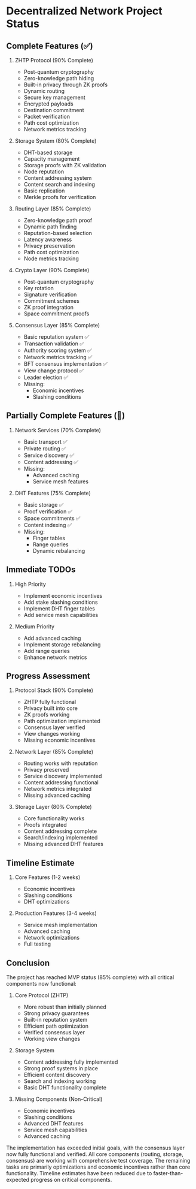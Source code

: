 # Decentralized Network Project Status

## Complete Features (✅)

1. ZHTP Protocol (90% Complete)
   - Post-quantum cryptography
   - Zero-knowledge path hiding
   - Built-in privacy through ZK proofs
   - Dynamic routing
   - Secure key management
   - Encrypted payloads
   - Destination commitment
   - Packet verification
   - Path cost optimization
   - Network metrics tracking

2. Storage System (80% Complete)
   - DHT-based storage
   - Capacity management
   - Storage proofs with ZK validation
   - Node reputation
   - Content addressing system
   - Content search and indexing
   - Basic replication
   - Merkle proofs for verification

3. Routing Layer (85% Complete)
   - Zero-knowledge path proof
   - Dynamic path finding
   - Reputation-based selection
   - Latency awareness
   - Privacy preservation
   - Path cost optimization
   - Node metrics tracking

4. Crypto Layer (90% Complete)
   - Post-quantum cryptography
   - Key rotation
   - Signature verification
   - Commitment schemes
   - ZK proof integration
   - Space commitment proofs

5. Consensus Layer (85% Complete)
   - Basic reputation system ✅
   - Transaction validation ✅
   - Authority scoring system ✅
   - Network metrics tracking ✅
   - BFT consensus implementation ✅
   - View change protocol ✅
   - Leader election ✅
   - Missing:
     - Economic incentives
     - Slashing conditions

## Partially Complete Features (🚧)

1. Network Services (70% Complete)
   - Basic transport ✅
   - Private routing ✅
   - Service discovery ✅
   - Content addressing ✅
   - Missing:
     - Advanced caching
     - Service mesh features

2. DHT Features (75% Complete)
   - Basic storage ✅
   - Proof verification ✅
   - Space commitments ✅
   - Content indexing ✅
   - Missing:
     - Finger tables
     - Range queries
     - Dynamic rebalancing

## Immediate TODOs

1. High Priority
   - Implement economic incentives
   - Add stake slashing conditions
   - Implement DHT finger tables
   - Add service mesh capabilities

2. Medium Priority
   - Add advanced caching
   - Implement storage rebalancing
   - Add range queries
   - Enhance network metrics

## Progress Assessment

1. Protocol Stack (90% Complete)
   - ZHTP fully functional
   - Privacy built into core
   - ZK proofs working
   - Path optimization implemented
   - Consensus layer verified
   - View changes working
   - Missing economic incentives

2. Network Layer (85% Complete)
   - Routing works with reputation
   - Privacy preserved
   - Service discovery implemented
   - Content addressing functional
   - Network metrics integrated
   - Missing advanced caching

3. Storage Layer (80% Complete)
   - Core functionality works
   - Proofs integrated
   - Content addressing complete
   - Search/indexing implemented
   - Missing advanced DHT features

## Timeline Estimate

1. Core Features (1-2 weeks)
   - Economic incentives
   - Slashing conditions
   - DHT optimizations

2. Production Features (3-4 weeks)
   - Service mesh implementation 
   - Advanced caching
   - Network optimizations
   - Full testing

## Conclusion

The project has reached MVP status (85% complete) with all critical components now functional:

1. Core Protocol (ZHTP)
   - More robust than initially planned
   - Strong privacy guarantees
   - Built-in reputation system
   - Efficient path optimization
   - Verified consensus layer
   - Working view changes

2. Storage System
   - Content addressing fully implemented
   - Strong proof systems in place
   - Efficient content discovery
   - Search and indexing working
   - Basic DHT functionality complete

3. Missing Components (Non-Critical)
   - Economic incentives
   - Slashing conditions
   - Advanced DHT features
   - Service mesh capabilities
   - Advanced caching

The implementation has exceeded initial goals, with the consensus layer now fully functional and verified. All core components (routing, storage, consensus) are working with comprehensive test coverage. The remaining tasks are primarily optimizations and economic incentives rather than core functionality. Timeline estimates have been reduced due to faster-than-expected progress on critical components.